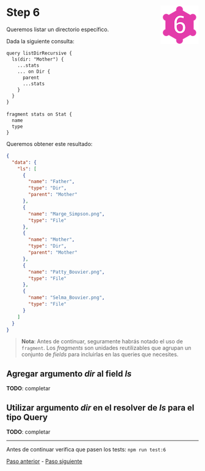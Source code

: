 # Step 6 <img align="right" width="100" height="100" src="../img/graphql-fs-level-6.png">

Queremos listar un directorio específico.

Dada la siguiente consulta:

```gql
query listDirRecursive {
  ls(dir: "Mother") {
    ...stats
    ... on Dir {
      parent
      ...stats
    }
  }
}

fragment stats on Stat {
  name
  type
}
```

Queremos obtener este resultado:

```json
{
  "data": {
    "ls": [
      {
        "name": "Father",
        "type": "Dir",
        "parent": "Mother"
      },
      {
        "name": "Marge_Simpson.png",
        "type": "File"
      },
      {
        "name": "Mother",
        "type": "Dir",
        "parent": "Mother"
      },
      {
        "name": "Patty_Bouvier.png",
        "type": "File"
      },
      {
        "name": "Selma_Bouvier.png",
        "type": "File"
      }
    ]
  }
}
```

> __Nota__: Antes de continuar, seguramente habrás notado el uso de `fragment`. Los _fragments_ son unidades reutilizables que agrupan un conjunto de _fields_ para incluirlas en las queries que necesites.

## Agregar argumento _dir_ al field _ls_

__TODO__: completar

## Utilizar argumento _dir_ en el resolver de _ls_ para el tipo __Query__

__TODO__: completar

---

Antes de continuar verifica que pasen los tests: `npm run test:6`

[Paso anterior](STEP-5.md) - [Paso siguiente](STEP-7.md)
